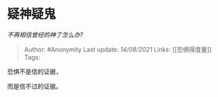 # 疑神疑鬼
*不再相信曾经的神了怎么办?*

> Author: #Anonymity 
Last update: *14/08/2021* 
Links: [[恐惧得度量]] 
Tags:  
  

恐惧不是信的证据，

而是信不过的证据。